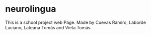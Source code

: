 # neurolingua

This is a school project web Page.
Made by Cuevas Ramiro, Laborde Luciano, Lateana Tomás and Vieta Tomás
